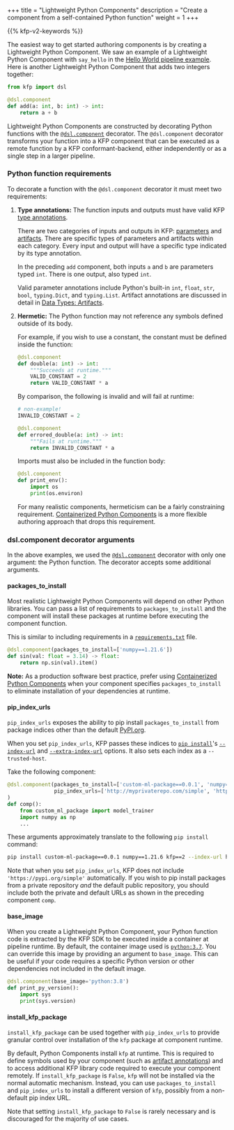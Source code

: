 +++
title = "Lightweight Python Components"
description = "Create a component from a self-contained Python function"
weight = 1
+++

{{% kfp-v2-keywords %}}

The easiest way to get started authoring components is by creating a Lightweight Python Component. We saw an example of a Lightweight Python Component with `say_hello` in the [Hello World pipeline example][hello-world-pipeline]. Here is another Lightweight Python Component that adds two integers together:

```python
from kfp import dsl

@dsl.component
def add(a: int, b: int) -> int:
    return a + b
```

Lightweight Python Components are constructed by decorating Python functions with the [`@dsl.component`][dsl-component] decorator. The `@dsl.component` decorator transforms your function into a KFP component that can be executed as a remote function by a KFP conformant-backend, either independently or as a single step in a larger pipeline.

### Python function requirements
To decorate a function with the `@dsl.component` decorator it must meet two requirements:

1. **Type annotations:** The function inputs and outputs must have valid KFP [type annotations][data-types].

    There are two categories of inputs and outputs in KFP: [parameters][parameters] and [artifacts][artifacts]. There are specific types of parameters and artifacts within each category. Every input and output will have a specific type indicated by its type annotation.

    In the preceding `add` component, both inputs `a` and `b` are parameters typed `int`. There is one output, also typed `int`.

    Valid parameter annotations include Python's built-in `int`, `float`, `str`, `bool`, `typing.Dict`, and `typing.List`. Artifact annotations are discussed in detail in [Data Types: Artifacts][artifacts].

2. **Hermetic:** The Python function may not reference any symbols defined outside of its body.

    For example, if you wish to use a constant, the constant must be defined inside the function:

    ```python
    @dsl.component
    def double(a: int) -> int:
        """Succeeds at runtime."""
        VALID_CONSTANT = 2
        return VALID_CONSTANT * a
    ```

    By comparison, the following is invalid and will fail at runtime:

    ```python
    # non-example!
    INVALID_CONSTANT = 2

    @dsl.component
    def errored_double(a: int) -> int:
        """Fails at runtime."""
        return INVALID_CONSTANT * a
    ```

    Imports must also be included in the function body:

    ```python
    @dsl.component
    def print_env():
        import os
        print(os.environ)
    ```

    For many realistic components, hermeticism can be a fairly constraining requirement. [Containerized Python Components][containerized-python-components] is a more flexible authoring approach that drops this requirement.

### dsl.component decorator arguments
In the above examples, we used the [`@dsl.component`][dsl-component] decorator with only one argument: the Python function. The decorator accepts some additional arguments.

#### packages_to_install

Most realistic Lightweight Python Components will depend on other Python libraries. You can pass a list of requirements to `packages_to_install` and the component will install these packages at runtime before executing the component function.

This is similar to including requirements in a [`requirements.txt`][requirements-txt] file.

```python
@dsl.component(packages_to_install=['numpy==1.21.6'])
def sin(val: float = 3.14) -> float:
    return np.sin(val).item()
```

**Note:** As a production software best practice, prefer using [Containerized Python Components][containerized-python-components] when your component specifies `packages_to_install` to eliminate installation of your dependencies at runtime.

#### pip_index_urls

`pip_index_urls` exposes the ability to pip install `packages_to_install` from package indices other than the default [PyPI.org][pypi-org].

When you set `pip_index_urls`, KFP passes these indices to [`pip install`][pip-install]'s [`--index-url`][pip-index-url] and [`--extra-index-url`][pip-extra-index-url] options. It also sets each index as a `--trusted-host`.

Take the following component:

```python
@dsl.component(packages_to_install=['custom-ml-package==0.0.1', 'numpy==1.21.6'],
               pip_index_urls=['http://myprivaterepo.com/simple', 'http://pypi.org/simple'],
)
def comp():
    from custom_ml_package import model_trainer
    import numpy as np
    ...
```

These arguments approximately translate to the following `pip install` command:

```sh
pip install custom-ml-package==0.0.1 numpy==1.21.6 kfp==2 --index-url http://myprivaterepo.com/simple --trusted-host http://myprivaterepo.com/simple --extra-index-url http://pypi.org/simple --trusted-host http://pypi.org/simple
```

Note that when you set `pip_index_urls`, KFP does not include `'https://pypi.org/simple'` automatically. If you wish to pip install packages from a private repository _and_ the default public repository, you should include both the private and default URLs as shown in the preceding component `comp`.

#### base_image

When you create a Lightweight Python Component, your Python function code is extracted by the KFP SDK to be executed inside a container at pipeline runtime. By default, the container image used is [`python:3.7`](https://hub.docker.com/_/python). You can override this image by providing an argument to `base_image`. This can be useful if your code requires a specific Python version or other dependencies not included in the default image.

```python
@dsl.component(base_image='python:3.8')
def print_py_version():
    import sys
    print(sys.version)
```

#### install_kfp_package

`install_kfp_package` can be used together with `pip_index_urls` to provide granular control over installation of the `kfp` package at component runtime.

By default, Python Components install `kfp` at runtime. This is required to define symbols used by your component (such as [artifact annotations][artifacts]) and to access additional KFP library code required to execute your component remotely. If `install_kfp_package` is `False`, `kfp` will not be installed via the normal automatic mechanism. Instead, you can use `packages_to_install` and `pip_index_urls` to install a different version of `kfp`, possibly from a non-default pip index URL.

Note that setting `install_kfp_package` to `False` is rarely necessary and is discouraged for the majority of use cases.

[hello-world-pipeline]: /docs/components/pipelines/getting-started
[containerized-python-components]: /docs/components/pipelines/user-guides/components/containerized-python-components
[dsl-component]: https://kubeflow-pipelines.readthedocs.io/en/stable/source/dsl.html#kfp.dsl.component
[data-types]: /docs/components/pipelines/user-guides/data-handling/data-types
[parameters]: /docs/components/pipelines/user-guides/data-handling/parameters
[artifacts]: /docs/components/pipelines/user-guides/data-handling/artifacts
[requirements-txt]: https://pip.pypa.io/en/stable/reference/requirements-file-format/
[pypi-org]: https://pypi.org/
[pip-install]: https://pip.pypa.io/en/stable/cli/pip_install/
[pip-index-url]: https://pip.pypa.io/en/stable/cli/pip_install/#cmdoption-0
[pip-extra-index-url]: https://pip.pypa.io/en/stable/cli/pip_install/#cmdoption-extra-index-url